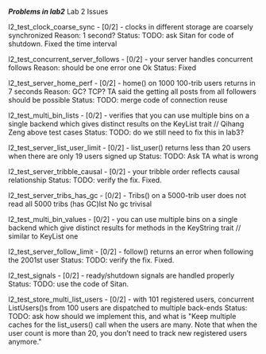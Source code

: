 ***Problems in lab2***
Lab 2 Issues

l2_test_clock_coarse_sync - [0/2] - clocks in different storage are coarsely synchronized
    Reason: 1 second?
    Status: TODO: ask Sitan for code of shutdown. Fixed the time interval

l2_test_concurrent_server_follows - [0/2] - your server handles concurrent follows
    Reason: should be one error one Ok
    Status: Fixed

l2_test_server_home_perf - [0/2] - home() on 1000 100-trib users returns in 7 seconds
    Reason: GC? TCP? TA said the getting all posts from all followers should be possible
    Status: TODO: merge code of connection reuse


l2_test_multi_bin_lists - [0/2] - verifies that you can use multiple bins on a single backend which gives distinct results on the KeyList trait // Qihang Zeng above test cases
    Status: TODO: do we still need to fix this in lab3?

l2_test_server_list_user_limit - [0/2] - list_user() returns less than 20 users when there are only 19 users signed up
    Status: TODO: Ask TA what is wrong

l2_test_server_tribble_causal - [0/2] - your tribble order reflects causal relationship
    Status: TODO: verify the fix. Fixed. 

l2_test_server_tribs_has_gc - [0/2] - Tribs() on a 5000-trib user does not read all 5000 tribs (has GC)lst
No gc trivisal

l2_test_multi_bin_values - [0/2] - you can use multiple bins on a single backend which give distinct results for methods in the KeyString trait // similar to KeyList one 

l2_test_server_follow_limit - [0/2] - follow() returns an error when following the 2001st user
    Status: TODO: verify the fix. Fixed.

l2_test_signals - [0/2] - ready/shutdown signals are handled properly
    Status: TODO: use the code of Sitan.

l2_test_store_multi_list_users - [0/2] - with 101 registered users, concurrent ListUsers()s from 100 users are dispatched to multiple back-ends
    Status: TODO: ask how should we implement this, and what is 
        "Keep multiple caches for the list_users() call when the users are many. Note that when the user count is more than 20, you don’t need to track new registered users anymore."